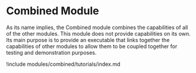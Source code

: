 # Combined Module

As its name implies, the Combined module combines the capabilities of all of the
other modules. This module does not provide capabilities on its own. Its main
purpose is to provide an executable that links together the capabilities of other
modules to allow them to be coupled together for testing and demonstration purposes.

!include modules/combined/tutorials/index.md

